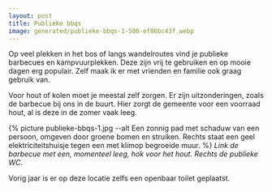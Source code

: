 ```yaml
---
layout: post
title: Publieke bbqs
image: generated/publieke-bbqs-1-500-ef86bc43f.webp
---
```


Op veel plekken in het bos of langs wandelroutes vind je publieke barbecues en kampvuurplekken. Deze zijn vrij te gebruiken en op mooie dagen erg populair. Zelf maak ik er met vrienden en familie ook graag gebruik van.

Voor hout of kolen moet je meestal zelf zorgen. Er zijn uitzonderingen, zoals de barbecue bij ons in de buurt. Hier zorgt de gemeente voor een voorraad hout, al is deze in de zomer vaak leeg.

{% picture publieke-bbqs-1.jpg --alt Een zonnig pad met schaduw van een persoon, omgeven door groene bomen en struiken. Rechts staat een geel elektriciteitshuisje tegen een met klimop begroeide muur. %}
_Link de barbecue met een, momenteel leeg, hok voor het hout. Rechts de publieke WC._

Vorig jaar is er op deze locatie zelfs een openbaar toilet geplaatst.
